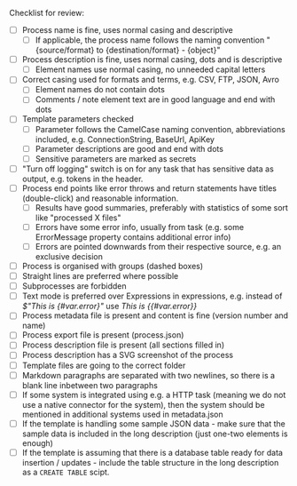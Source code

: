 Checklist for review:
- [ ] Process name is fine, uses normal casing and descriptive
  - [ ] If applicable, the process name follows the naming convention "{source/format} to {destination/format} - {object}"
- [ ] Process description is fine, uses normal casing, dots and is descriptive
  - [ ] Element names use normal casing, no unneeded capital letters
- [ ] Correct casing used for formats and terms, e.g. CSV, FTP, JSON, Avro
  - [ ] Element names do not contain dots
  - [ ] Comments / note element text are in good language and end with dots
- [ ] Template parameters checked
  - [ ] Parameter follows the CamelCase naming convention, abbreviations included, e.g. ConnectionString, BaseUrl, ApiKey
  - [ ] Parameter descriptions are good and end with dots
  - [ ] Sensitive parameters are marked as secrets
- [ ] "Turn off logging" switch is on for any task that has sensitive data as output, e.g. tokens in the header.
- [ ] Process end points like error throws and return statements have titles (double-click) and reasonable information.
  - [ ] Results have good summaries, preferably with statistics of some sort like "processed X files"
  - [ ] Errors have some error info, usually from task (e.g. some ErrorMessage property contains additional error info)
  - [ ] Errors are pointed downwards from their respective source, e.g. an exclusive decision
- [ ] Process is organised with groups (dashed boxes)
- [ ] Straight lines are preferred where possible
- [ ] Subprocesses are forbidden
- [ ] Text mode is preferred over Expressions in expressions, e.g. instead of *$"This is {#var.error}"* use *This is {{#var.error}}*
- [ ] Process metadata file is present and content is fine (version number and name)
- [ ] Process export file is present (process.json)
- [ ] Process description file is present (all sections filled in)
- [ ] Process description has a SVG screenshot of the process
- [ ] Template files are going to the correct folder
- [ ] Markdown paragraphs are separated with two newlines, so there is a blank line inbetween two paragraphs
- [ ] If some system is integrated using e.g. a HTTP task (meaning we do not use a native connector for the system), then the system should be mentioned in additional systems used in metadata.json
- [ ] If the template is handling some sample JSON data - make sure that the sample data is included in the long description (just one-two elements is enough)
- [ ] If the template is assuming that there is a database table ready for data insertion / updates - include the table structure in the long description as a `CREATE TABLE` scipt.
